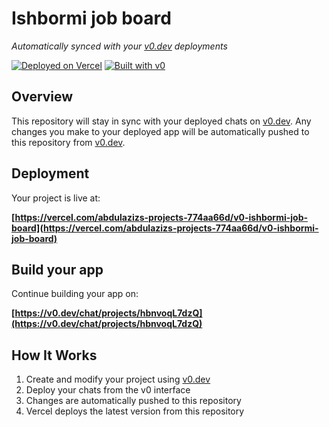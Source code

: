 # Ishbormi job board

*Automatically synced with your [v0.dev](https://v0.dev) deployments*

[![Deployed on Vercel](https://img.shields.io/badge/Deployed%20on-Vercel-black?style=for-the-badge&logo=vercel)](https://vercel.com/abdulazizs-projects-774aa66d/v0-ishbormi-job-board)
[![Built with v0](https://img.shields.io/badge/Built%20with-v0.dev-black?style=for-the-badge)](https://v0.dev/chat/projects/hbnvoqL7dzQ)

## Overview

This repository will stay in sync with your deployed chats on [v0.dev](https://v0.dev).
Any changes you make to your deployed app will be automatically pushed to this repository from [v0.dev](https://v0.dev).

## Deployment

Your project is live at:

**[https://vercel.com/abdulazizs-projects-774aa66d/v0-ishbormi-job-board](https://vercel.com/abdulazizs-projects-774aa66d/v0-ishbormi-job-board)**

## Build your app

Continue building your app on:

**[https://v0.dev/chat/projects/hbnvoqL7dzQ](https://v0.dev/chat/projects/hbnvoqL7dzQ)**

## How It Works

1. Create and modify your project using [v0.dev](https://v0.dev)
2. Deploy your chats from the v0 interface
3. Changes are automatically pushed to this repository
4. Vercel deploys the latest version from this repository

